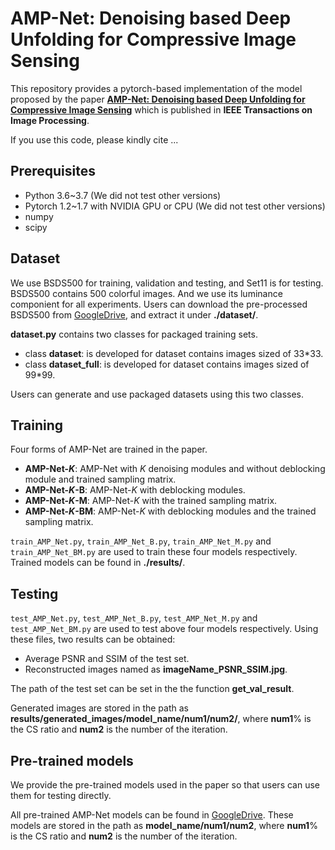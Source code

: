 # AMP-Net: Denoising based Deep Unfolding for Compressive Image Sensing
This repository provides a pytorch-based implementation of the model proposed by the paper [**AMP-Net: Denoising based Deep Unfolding for Compressive Image Sensing**](https://ieeexplore.ieee.org/document/9298950) which is published in **IEEE Transactions on Image Processing**.

If you use this code, please kindly cite ...

## Prerequisites
* Python 3.6~3.7 (We did not test other versions)
* Pytorch 1.2~1.7 with NVIDIA GPU or CPU (We did not test other versions)
* numpy
* scipy

## Dataset
We use BSDS500 for training, validation and testing, and Set11 is for testing.
BSDS500 contains 500 colorful images. And we use its luminance componient for all experiments.
Users can download the pre-processed BSDS500 from [GoogleDrive](https://drive.google.com/file/d/1sghDOPR9Ehucq9yLfQ2pEiG2ckMu70cY/view?usp=sharing),
and extract it under **./dataset/**.

**dataset.py** contains two classes for packaged training sets. 

* class **dataset**: is developed for dataset contains images sized of 33*33.
* class **dataset_full**: is developed for dataset contains images sized of 99*99.

Users can generate and use packaged datasets using this two classes.

## Training
Four forms of AMP-Net are trained in the paper.

* **AMP-Net-*K***: AMP-Net with *K* denoising modules and without deblocking module and trained sampling matrix.
* **AMP-Net-*K*-B**: AMP-Net-*K* with deblocking modules.
* **AMP-Net-*K*-M**: AMP-Net-*K* with the trained sampling matrix.
* **AMP-Net-*K*-BM**: AMP-Net-*K* with deblocking modules and the trained sampling matrix.

`train_AMP_Net.py`, `train_AMP_Net_B.py`, `train_AMP_Net_M.py` and `train_AMP_Net_BM.py` are used to train these four models respectively. 
Trained models can be found in **./results/**.


## Testing
`test_AMP_Net.py`, `test_AMP_Net_B.py`, `test_AMP_Net_M.py` and `test_AMP_Net_BM.py` are used to test above four models respectively.
Using these files, two results can be obtained:

* Average PSNR and SSIM of the test set. 
* Reconstructed images named as **imageName_PSNR_SSIM.jpg**. 

The path of the test set can be set in the the function **get_val_result**.

Generated images are stored in the path as **results/generated_images/model_name/num1/num2/**, where **num1**% is the CS ratio and  **num2** is the number of the iteration.

## Pre-trained models
We provide the pre-trained models used in the paper so that users can use them for testing directly.

All pre-trained AMP-Net models can be found in [GoogleDrive](https://drive.google.com/drive/folders/1O_tX7T__ANWXIWGytpHciFMbMfXviRjv?usp=sharing). These models are stored in the path as
**model_name/num1/num2**,
where **num1**% is the CS ratio and  **num2** is the number of the iteration.
